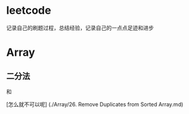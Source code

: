 # leetcode
记录自己的刷题过程，总结经验，记录自己的一点点足迹和进步


# Array

## 二分法

和




[怎么就不可以呢] (./Array/26. Remove Duplicates from Sorted Array.md)

